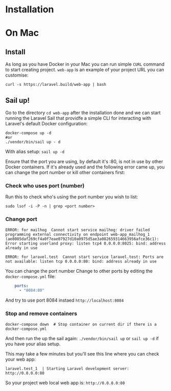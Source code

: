 # Installation

# On Mac

## Install
As long as you have Docker in your Mac you can run simple `CURL` command to start creating project. `web-app` is an example of your project URL you can customise:
```terminal
curl -s https://laravel.build/web-app | bash
```

## Sail up!
Go to the directory `cd web-app` after the installation done and we can start running the Laravel Sail that providfe a simple CLI for interacting with Laravel's default Docker configuration:

```terminal
docker-compose up -d
#or
./vendor/bin/sail up - d
```

With alias setup: `sail up -d` 


Ensure that the port you are using, by default it's :80, is not in use by other Docker containers. If it's already used and the following error came up, you can change the port number or kill other containers first:

### Check who uses port (number)
Run this to check who's using the port number you wish to list:

```terminal
sudo lsof -i -P -n | grep <port number> 
```

### Change port
```terminal
ERROR: for mailhog  Cannot start service mailhog: driver failed programming external connectivity on endpoint web-app_mailhog_1 (ae8085daf269cf4a0f7eae07927d10a0975d5ae3a082659314663956afce36c1): Error starting userland proxy: listen tcp4 0.0.0.0:8025: bind: address already in use

ERROR: for laravel.test  Cannot start service laravel.test: Ports are not available: listen tcp 0.0.0.0:80: bind: address already in use
```
You can change the port number
Change to other ports by editing the `docker-compose.yml` file:
```yml
    ports:
      - "8084:80"
```
And try to use port 8084 instaed `http://localhost:8084`

### Stop and remove containers

```terminal
docker-compose down  # Stop container on current dir if there is a docker-compose.yml
```

And then run the up the sail again: `./vendor/bin/sail up` or `sail up -d` if you have your alias setup. 

This may take a few minutes but you'll see this line where you can check your web app:
```terminal
laravel.test_1  | Starting Laravel development server: http://0.0.0.0:80
```

So your project web local web app is: `http://0.0.0.0:80`
